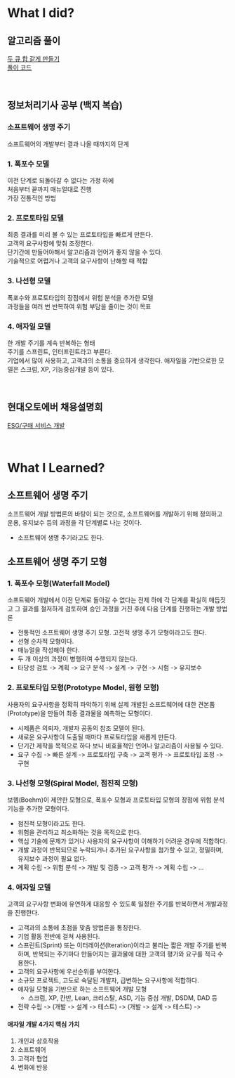 # What I did?

## 알고리즘 풀이

[두 큐 합 같게 만들기](https://school.programmers.co.kr/learn/courses/30/lessons/118667)  
[풀이 코드](https://github.com/lemam/Algo/blob/7c5b89d689a7c823660af0f62fd9532f1c4a57bb/Java/src/Programmers/Pro_%EB%91%90_%ED%81%90_%ED%95%A9_%EA%B0%99%EA%B2%8C_%EB%A7%8C%EB%93%A4%EA%B8%B0.java)

<br/>

## 정보처리기사 공부 (백지 복습)

### 소프트웨어 생명 주기

소프트웨어의 개발부터 결과 나올 때까지의 단계

### 1. 폭포수 모델

이전 단계로 되돌아갈 수 없다는 가정 하에  
처음부터 끝까지 매뉴얼대로 진행  
가장 전통적인 방법

### 2. 프로토타입 모델

최종 결과를 미리 볼 수 있는 프로토타입을 빠르게 만든다.  
고객의 요구사항에 맞춰 조정한다.  
단기간에 만들어야해서 알고리즘과 언어가 좋지 않을 수 있다.  
기술적으로 어렵거나 고객의 요구사항이 난해할 때 적합

### 3. 나선형 모델

폭포수와 프로토타입의 장점에서 위험 분석을 추가한 모델  
과정들을 여러 번 반복하여 위험 부담을 줄이는 것이 목표

### 4. 애자일 모델

한 개발 주기를 계속 반복하는 형태  
주기를 스프린트, 인터프린트라고 부른다.  
기업에서 많이 사용하고, 고객과의 소통을 중요하게 생각한다.
애자일을 기반으로한 모델은 스크럼, XP, 기능중심개발 등이 있다.

<br/>

## 현대오토에버 채용설명회

[ESG/구매 서비스 개발](https://www.notion.so/fbb1dcfed0f44841823173066c65f070)

<br/>

# What I Learned?

## 소프트웨어 생명 주기

소프트웨어 개발 방법론의 바탕이 되는 것으로, 소프트웨어를 개발하기 위해 정의하고 운용, 유지보수 등의 과정을 각 단계별로 나눈 것이다.

- 소프트웨어 생명 주기라고도 한다.

## 소프트웨어 생명 주기 모형

### 1. 폭포수 모형(Waterfall Model)

소프트웨어 개발에서 이전 단계로 돌아갈 수 없다는 전제 하에 각 단계를 확실히 매듭짓고 그 결과를 철저하게 검토하여 승인 과정을 거친 후에 다음 단계를 진행하는 개발 방법론

- 전통적인 소프트웨어 생명 주기 모형. 고전적 생명 주기 모형이라고도 한다.
- 선형 순차적 모형이다.
- 매뉴얼을 작성해야 한다.
- 두 개 이상의 과정이 병행하여 수행되지 않는다.
- 타당성 검토 -> 계획 -> 요구 분석 -> 설계 -> 구현 -> 시험 -> 유지보수

### 2. 프로토타입 모형(Prototype Model, 원형 모형)

사용자의 요구사항을 정확히 파악하기 위해 실제 개발된 소프트웨어에 대한 견본품(Prototype)을 만들어 최종 결과물을 예측하는 모형이다.

- 시제품은 의뢰자, 개발자 공동의 참조 모델이 된다.
- 새로운 요구사항이 도출될 때마다 프로토타입을 새롭게 만든다.
- 단기간 제작을 목적으로 하다 보니 비효율적인 언어나 알고리즘이 사용될 수 있다.
- 요구 수집 -> 빠른 설계 -> 프로토타입 구축 -> 고객 평가 -> 프로토타입 조정 -> 구현

### 3. 나선형 모형(Spiral Model, 점진적 모형)

보헴(Boehm)이 제안한 모형으로, 폭포수 모형과 프로토타입 모형의 장점에 위험 분석 기능을 추가한 모형이다.

- 점진적 모형이라고도 한다.
- 위험을 관리하고 최소화하는 것을 목적으로 한다.
- 핵심 기술에 문제가 있거나 사용자의 요구사항이 이해하기 어려운 경우에 적합하다.
- 개발 과정이 반복되므로 누락되거나 추가된 요구사항을 첨가할 수 있고, 정밀하며, 유지보수 과정이 필요 없다.
- 계획 수립 -> 위험 분석 -> 개발 및 검증 -> 고객 평가 -> 계획 수립 -> ...

### 4. 애자일 모델

고객의 요구사항 변화에 유연하게 대응할 수 있도록 일정한 주기를 반복하면서 개발과정을 진행한다.

- 고객과의 소통에 초점을 맞춤 방법론을 통칭한다.
- 기업 활동 전반에 걸쳐 사용된다.
- 스프린트(Sprint) 또는 이터레이션(Iteration)이라고 불리는 짧은 개발 주기를 반복하며, 반복되는 주기마다 만들어지는 결과물에 대한 고객의 평가와 요구를 적극 수용한다.
- 고객의 요구사항에 우선순위를 부여한다.
- 소규모 프로젝트, 고도로 숙달된 개발자, 급변하는 요구사항에 적합하다.
- 애자일 모형을 기반으로 하는 소프트웨어 개발 모형
  - 스크럼, XP, 칸반, Lean, 크리스탈, ASD, 기능 중심 개발, DSDM, DAD 등
- 전략 수립 -> (개발 -> 설계 -> 테스트) -> (개발 -> 설계 -> 테스트) ->

#### 애자일 개발 4가지 핵심 가치

1. 개인과 상호작용
2. 소프트웨어
3. 고객과 협업
4. 변화에 반응
